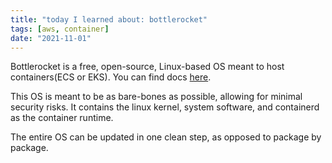 ```yaml
---
title: "today I learned about: bottlerocket"
tags: [aws, container]
date: "2021-11-01"
---
```


Bottlerocket is a free, open-source, Linux-based OS meant to host containers(ECS or EKS). You can find docs [here](https://aws.amazon.com/bottlerocket/).

This OS is meant to be as bare-bones as possible, allowing for minimal security risks. It contains the linux kernel, system software, and containerd as the container runtime.

The entire OS can be updated in one clean step, as opposed to package by package.
